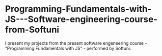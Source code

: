 # Programming-Fundamentals-with-JS---Software-engineering-course-from-Softuni
I present my projects from the present software engeneering course - "Programming Fundamentals with JS" - performed by Softuni.
